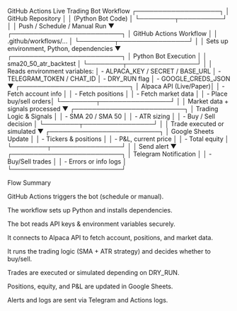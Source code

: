 GitHub Actions Live Trading Bot Workflow
          ┌───────────────────┐
          │ GitHub Repository │
          │ (Python Bot Code) │
          └────────┬──────────┘
                   │
                   │ Push / Schedule / Manual Run
                   ▼
          ┌─────────────────────────┐
          │ GitHub Actions Workflow │
          │ .github/workflows/...   │
          └────────┬────────────────┘
                   │
                   │ Sets up environment, Python, dependencies
                   ▼
          ┌─────────────────────────┐
          │ Python Bot Execution    │
          │ sma20_50_atr_backtest  │
          └────────┬────────────────┘
                   │
                   │ Reads environment variables:
                   │ - ALPACA_KEY / SECRET / BASE_URL
                   │ - TELEGRAM_TOKEN / CHAT_ID
                   │ - DRY_RUN flag
                   │ - GOOGLE_CREDS_JSON
                   ▼
          ┌─────────────────────────┐
          │ Alpaca API (Live/Paper)│
          │ - Fetch account info   │
          │ - Fetch positions      │
          │ - Fetch market data    │
          │ - Place buy/sell orders│
          └────────┬────────────────┘
                   │
                   │ Market data + signals processed
                   ▼
          ┌─────────────────────────┐
          │ Trading Logic & Signals │
          │ - SMA 20 / SMA 50      │
          │ - ATR sizing           │
          │ - Buy / Sell decision  │
          └────────┬────────────────┘
                   │
                   │ Trade executed or simulated
                   ▼
          ┌─────────────────────────┐
          │ Google Sheets Update    │
          │ - Tickers & positions   │
          │ - P&L, current price    │
          │ - Total equity          │
          └────────┬────────────────┘
                   │
                   │ Send alert
                   ▼
          ┌─────────────────────────┐
          │ Telegram Notification   │
          │ - Buy/Sell trades       │
          │ - Errors or info logs   │
          └─────────────────────────┘

Flow Summary

GitHub Actions triggers the bot (schedule or manual).

The workflow sets up Python and installs dependencies.

The bot reads API keys & environment variables securely.

It connects to Alpaca API to fetch account, positions, and market data.

It runs the trading logic (SMA + ATR strategy) and decides whether to buy/sell.

Trades are executed or simulated depending on DRY_RUN.

Positions, equity, and P&L are updated in Google Sheets.

Alerts and logs are sent via Telegram and Actions logs.
